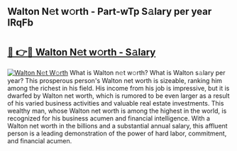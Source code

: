 ## Walton N𝚎t w𝚘rth - Part-wTp S𝚊lary per year IRqFb

# <h2><a href="http://gc01ykr.nevu.top/?p=Walton">🔗 👉🔴 Walton N𝚎t w𝚘rth - S𝚊lary</a></h2>

[![Walton N𝚎t W𝚘rth](https://i.imgur.com/Oavwk0R.jpeg)](http://gc01ykr.nevu.top/?p=Walton)
What is Walton n𝚎t w𝚘rth? What is Walton s𝚊lary per year?
This prosperous person's Walton net worth is sizeable, ranking him among the richest in his field. His income from his job is impressive, but it is dwarfed by Walton net worth, which is rumored to be even larger as a result of his varied business activities and valuable real estate investments. This wealthy man, whose Walton net worth is among the highest in the world, is recognized for his business acumen and financial intelligence. With a Walton net worth in the billions and a substantial annual salary, this affluent person is a leading demonstration of the power of hard labor, commitment, and financial acumen.
